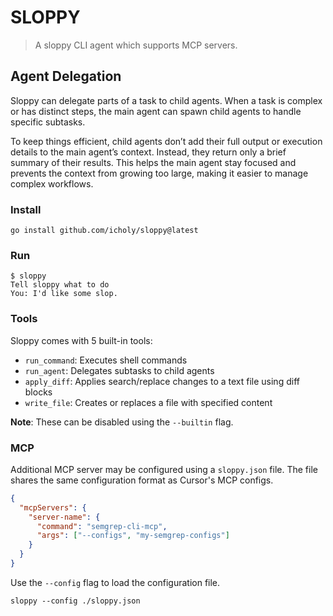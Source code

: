# SLOPPY

> A sloppy CLI agent which supports MCP servers.


## Agent Delegation

Sloppy can delegate parts of a task to child agents. When a task is complex or has distinct steps, the main agent can spawn child agents to handle specific subtasks.

To keep things efficient, child agents don’t add their full output or execution details to the main agent’s context. Instead, they return only a brief summary of their results. This helps the main agent stay focused and prevents the context from growing too large, making it easier to manage complex workflows.

### Install

```
go install github.com/icholy/sloppy@latest
```

### Run

```
$ sloppy
Tell sloppy what to do
You: I'd like some slop.
```

### Tools

Sloppy comes with 5 built-in tools:

- `run_command`: Executes shell commands
- `run_agent`: Delegates subtasks to child agents
- `apply_diff`: Applies search/replace changes to a text file using diff blocks
- `write_file`: Creates or replaces a file with specified content

**Note**: These can be disabled using the `--builtin` flag.

### MCP

Additional MCP server may be configured using a `sloppy.json` file.
The file shares the same configuration format as Cursor's MCP configs.

```json
{
  "mcpServers": {
    "server-name": {
      "command": "semgrep-cli-mcp",
      "args": ["--configs", "my-semgrep-configs"]
    }
  }
}
```

Use the `--config` flag to load the configuration file.

```
sloppy --config ./sloppy.json
```
